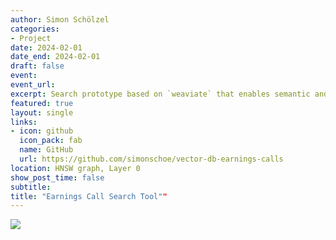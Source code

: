 ```yaml
---
author: Simon Schölzel
categories:
- Project
date: 2024-02-01
date_end: 2024-02-01
draft: false
event: 
event_url: 
excerpt: Search prototype based on `weaviate` that enables semantic and literal search over earnings conference call sentences.
featured: true
layout: single
links:
- icon: github
  icon_pack: fab
  name: GitHub
  url: https://github.com/simonschoe/vector-db-earnings-calls
location: HNSW graph, Layer 0
show_post_time: false
subtitle: 
title: "Earnings Call Search Tool""
---
```


![](ui.png)
